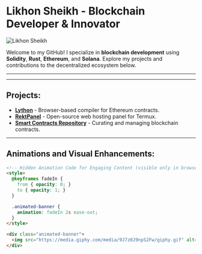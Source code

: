 # Likhon Sheikh - Blockchain Developer & Innovator

![Likhon Sheikh](https://avatars.githubusercontent.com/u/69582352?v=4)

Welcome to my GitHub! I specialize in **blockchain development** using **Solidity**, **Rust**, **Ethereum**, and **Solana**. Explore my projects and contributions to the decentralized ecosystem below.

---

<!-- Hidden Advanced SEO Content for Crawlers and Bots -->

<!-- Open Graph Meta Tags for Enhanced Social Media Preview -->
<meta property="og:title" content="Likhon Sheikh - Blockchain Developer & Innovator">
<meta property="og:description" content="Likhon Sheikh is a passionate software developer working with blockchain technologies like Solidity, Rust, Ethereum, and Solana. Explore his projects and contributions on GitHub.">
<meta property="og:image" content="https://avatars.githubusercontent.com/u/69582352?v=4">
<meta property="og:url" content="https://github.com/likhonsh3ikh">
<meta property="og:site_name" content="Likhon Sheikh - GitHub">

<!-- Additional Open Graph Metadata for Deeper Engagement -->
<meta property="og:type" content="profile">
<meta property="og:locale" content="en_US">
<meta property="og:updated_time" content="2024-12-14T00:00:00+00:00">

<!-- Twitter Card Meta Tags for Enhanced Sharing on Twitter -->
<meta name="twitter:card" content="summary_large_image">
<meta name="twitter:title" content="Likhon Sheikh - Innovator & Developer">
<meta name="twitter:description" content="Likhon Sheikh is a passionate software developer working with blockchain technologies like Solidity, Rust, Ethereum, and Solana. Explore his projects and contributions on GitHub.">
<meta name="twitter:image" content="https://avatars.githubusercontent.com/u/69582352?v=4">
<meta name="twitter:site" content="@likhonsh3ikh">
<meta name="twitter:creator" content="@likhonsh3ikh">

<!-- Structured Data for Rich Results (JSON-LD) -->
<script type="application/ld+json">
{
  "@context": "https://schema.org",
  "@type": "Person",
  "name": "Likhon Sheikh",
  "url": "https://github.com/likhonsh3ikh",
  "image": "https://avatars.githubusercontent.com/u/69582352?v=4",
  "description": "Likhon Sheikh is a passionate software developer specializing in blockchain technologies like Solidity, Rust, Ethereum, and Solana.",
  "sameAs": [
    "https://www.linkedin.com/in/likhon-sheikh",
    "https://t.me/likhondev",
    "https://likhon.dev"
  ]
}
</script>

<!-- Favicon and Icons for Visibility Across Platforms -->
<link rel="icon" href="https://avatars.githubusercontent.com/u/69582352?v=4" type="image/png">
<link rel="icon" href="https://www.example.com/favicon.ico" type="image/x-icon">

<!-- Public Verification Tags (Invisible to the User) -->
<meta name="github-verification" content="true">
<meta name="telegram-verification" content="true">
<meta name="email-verification" content="true">

<!-- End Hidden Advanced SEO Content -->

---

## Projects:
- **[Lython](https://github.com/Livenium/Lython)** - Browser-based compiler for Ethereum contracts.
- **[RektPanel](https://github.com/Rekt-Developer/RektPanel)** - Open-source web hosting panel for Termux.
- **[Smart Contracts Repository](https://github.com/Rekt-Developer/smart-contracts)** - Curating and managing blockchain contracts.

---

## Animations and Visual Enhancements:
```html
<!-- Hidden Animation Code for Engaging Content (visible only in browsers) -->
<style>
  @keyframes fadeIn {
    from { opacity: 0; }
    to { opacity: 1; }
  }

  .animated-banner {
    animation: fadeIn 2s ease-out;
  }
</style>

<div class="animated-banner">
  <img src="https://media.giphy.com/media/9J7z0J9npS2Fw/giphy.gif" alt="Blockchain Animation" />
</div>
